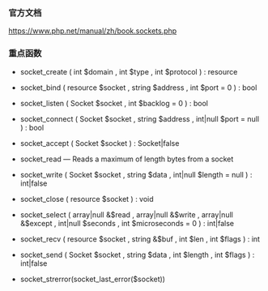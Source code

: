 ### 官方文档
https://www.php.net/manual/zh/book.sockets.php

### 重点函数
- socket_create ( int $domain , int $type , int $protocol ) : resource
- socket_bind ( resource $socket , string $address , int $port = 0 ) : bool
- socket_listen ( Socket $socket , int $backlog = 0 ) : bool
- socket_connect ( Socket $socket , string $address , int|null $port = null ) : bool
- socket_accept ( Socket $socket ) : Socket|false
- socket_read — Reads a maximum of length bytes from a socket
- socket_write ( Socket $socket , string $data , int|null $length = null ) : int|false
- socket_close ( resource $socket ) : void

- socket_select ( array|null &$read , array|null &$write , array|null &$except , int|null $seconds , int $microseconds = 0 ) : int|false
- socket_recv ( resource $socket , string &$buf , int $len , int $flags ) : int
- socket_send ( Socket $socket , string $data , int $length , int $flags ) : int|false
- socket_strerror(socket_last_error($socket))
